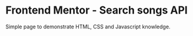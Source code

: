 # Frontend Mentor - Search songs API

Simple page to demonstrate HTML, CSS and Javascript knowledge.
